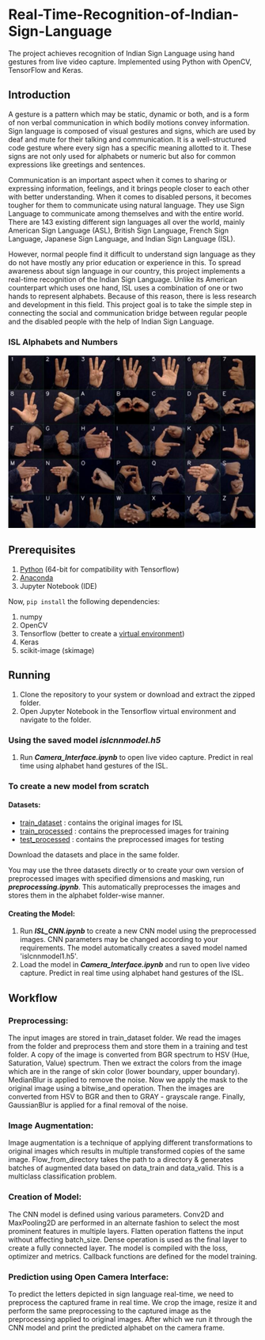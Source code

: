 # Real-Time-Recognition-of-Indian-Sign-Language

The project achieves recognition of Indian Sign Language using hand gestures from live video capture. Implemented using Python with OpenCV, TensorFlow and Keras.

## Introduction 

A gesture is a pattern which may be static, dynamic or both, and is a form of non verbal communication in which bodily motions convey information. Sign language is composed of visual gestures and signs, which are used by deaf and mute for their talking and communication. It is a well-structured code gesture where every sign has a specific meaning allotted to it. These signs are not only used for alphabets or numeric but also for common expressions like greetings and sentences. 

Communication is an important aspect when it comes to sharing or expressing information, feelings, and it brings people closer to each other with better understanding. 
When it comes to disabled persons, it becomes tougher for them to communicate using natural language. They use Sign Language to communicate among themselves and with the entire world. There are 143 existing different sign languages all over the world, mainly American Sign Language (ASL), British Sign Language, French Sign Language, Japanese Sign Language, and Indian Sign Language (ISL). 

However, normal people find it difficult to understand sign language as they do not have mostly any prior education or experience in this. 
To spread awareness about sign language in our country, this project implements a real-time recognition of the Indian Sign Language. 
Unlike its American counterpart which uses one hand, ISL uses a combination of one or two hands to represent alphabets. 
Because of this reason, there is less research and development in this field. 
This project goal is to take the simple step in connecting the social and communication bridge between regular people and the disabled people with the help of Indian Sign Language.

### ISL Alphabets and Numbers

<img src="https://github.com/Varshini-E/Real-Time-Recognition-of-Indian-Sign-Language/blob/master/ISL_Alphabet.png" width="500" height="350"> 

## Prerequisites

1. [Python](https://www.python.org/downloads/) (64-bit for compatibility with Tensorflow)
2. [Anaconda](https://www.anaconda.com/products/individual)
3. Jupyter Notebook (IDE) 

Now, ```pip install``` the following dependencies:

1. numpy
2. OpenCV
3. Tensorflow (better to create a [virtual environment](https://www.tensorflow.org/install/pip))
4. Keras
5. scikit-image (skimage)

## Running 

1. Clone the repository to your system or download and extract the zipped folder. 
2. Open Jupyter Notebook in the Tensorflow virtual environment and navigate to the folder. 

### Using the saved model *islcnnmodel.h5*

1. Run ***Camera_Interface.ipynb*** to open live video capture. Predict in real time using alphabet hand gestures of the ISL.

### To create a new model from scratch

#### Datasets:
- [train_dataset](https://drive.google.com/drive/folders/1A6Swp8UDFqiYGzetnHADW7OkFozI5VVG?usp=sharing) : contains the original images for ISL
- [train_processed](https://drive.google.com/drive/folders/1jPZV32mCO1Rg6ZToVswSIp5-G9rkpAC3?usp=sharing) : contains the preprocessed images for training
- [test_processed](https://drive.google.com/drive/folders/1boqHZ2VhTFEtEZkrRvvJOHGHc1ye-dsH?usp=sharing) : contains the preprocessed images for testing

Download the datasets and place in the same folder.

You may use the three datasets directly or to create your own version of preprocessed images with specified dimensions and masking, run ***preprocessing.ipynb***. This automatically
preprocesses the images and stores them in the alphabet folder-wise manner. 

#### Creating the Model:

1. Run ***ISL_CNN.ipynb*** to create a new CNN model using the preprocessed images. CNN parameters may be changed according to your requirements. 
The model automatically creates a saved model named 'islcnnmodel1.h5'.
2. Load the model in ***Camera_Interface.ipynb*** and run to open live video capture. Predict in real time using alphabet hand gestures of the ISL.

## Workflow

### Preprocessing:

The input images are stored in train_dataset folder. We read the images from the folder and preprocess them and store them in a training and test folder. A copy of the image is converted from BGR spectrum to HSV (Hue, Saturation, Value) spectrum. Then we extract the colors from the image which are in the range of skin color (lower boundary, upper boundary). MedianBlur is applied to remove the noise. Now we apply the mask to the original image using a bitwise_and operation. Then the images are converted from HSV to BGR and then to GRAY - grayscale range. Finally, GaussianBlur is applied for a final removal of the noise. 

### Image Augmentation:

Image augmentation is a technique of applying different transformations to original images which results in multiple transformed copies of the same image. Flow_from_directory takes the path to a directory & generates batches of augmented data based on data_train and data_valid. This is a multiclass classification problem. 

### Creation of Model:

The CNN model is defined using various parameters. Conv2D and MaxPooling2D are performed in an alternate fashion to select the most prominent features in multiple layers. Flatten operation flattens the input without affecting batch_size. Dense operation is used as the final layer to create a fully connected layer.
The model is compiled with the loss, optimizer and metrics. Callback functions are defined for the model training.

### Prediction using Open Camera Interface:

To predict the letters depicted in sign language real-time, we need to preprocess the captured frame in real time. We crop the image, resize it and perform the same preprocessing to the captured image as the preprocessing applied to original images. After which we run it through the CNN model and print the predicted alphabet on the camera frame. 






